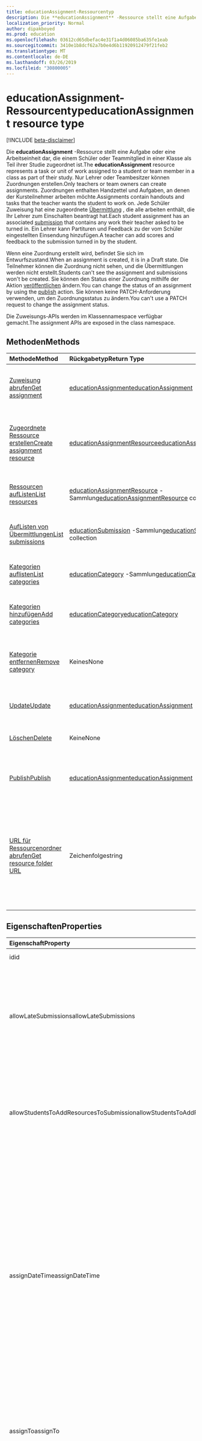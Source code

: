 ```yaml
---
title: educationAssignment-Ressourcentyp
description: Die **educationAssignment** -Ressource stellt eine Aufgabe oder eine Arbeitseinheit dar, die einem Schüler oder Teammitglied in einer Klasse als Teil ihrer Studie zugeordnet ist. Nur Lehrer oder Teambesitzer können Zuordnungen erstellen. Zuordnungen enthalten Handzettel und Aufgaben, an denen der Kursteilnehmer arbeiten möchte. Jede Schüler Zuweisung hat eine zugeordnete Übermittlung, die alle arbeiten enthält, die Ihr Lehrer zum Einschalten beantragt hat. Ein Lehrer kann Partituren und Feedback zu der vom Schüler eingestellten Einsendung hinzufügen.
localization_priority: Normal
author: dipakboyed
ms.prod: education
ms.openlocfilehash: 03612cd65dbefac4e31f1a4d06085ba635fe1eab
ms.sourcegitcommit: 3410e1b8dcf62a7b0e4d6b11920912479f21feb2
ms.translationtype: MT
ms.contentlocale: de-DE
ms.lasthandoff: 03/26/2019
ms.locfileid: "30800005"
---
```

# <a name="educationassignment-resource-type"></a><span data-ttu-id="0e415-107">educationAssignment-Ressourcentyp</span><span class="sxs-lookup"><span data-stu-id="0e415-107">educationAssignment resource type</span></span>

[!INCLUDE [beta-disclaimer](../../includes/beta-disclaimer.md)]

<span data-ttu-id="0e415-108">Die **educationAssignment** -Ressource stellt eine Aufgabe oder eine Arbeitseinheit dar, die einem Schüler oder Teammitglied in einer Klasse als Teil ihrer Studie zugeordnet ist.</span><span class="sxs-lookup"><span data-stu-id="0e415-108">The **educationAssignment** resource represents a task or unit of work assigned to a student or team member in a class as part of their study.</span></span> <span data-ttu-id="0e415-109">Nur Lehrer oder Teambesitzer können Zuordnungen erstellen.</span><span class="sxs-lookup"><span data-stu-id="0e415-109">Only teachers or team owners can create assignments.</span></span> <span data-ttu-id="0e415-110">Zuordnungen enthalten Handzettel und Aufgaben, an denen der Kursteilnehmer arbeiten möchte.</span><span class="sxs-lookup"><span data-stu-id="0e415-110">Assignments contain handouts and tasks that the teacher wants the student to work on.</span></span> <span data-ttu-id="0e415-111">Jede Schüler Zuweisung hat eine zugeordnete [Übermittlung](educationsubmissionresource.md) , die alle arbeiten enthält, die Ihr Lehrer zum Einschalten beantragt hat.</span><span class="sxs-lookup"><span data-stu-id="0e415-111">Each student assignment has an associated [submission](educationsubmissionresource.md) that contains any work their teacher asked to be turned in.</span></span> <span data-ttu-id="0e415-112">Ein Lehrer kann Partituren und Feedback zu der vom Schüler eingestellten Einsendung hinzufügen.</span><span class="sxs-lookup"><span data-stu-id="0e415-112">A teacher can add scores and feedback to the submission turned in by the student.</span></span>

<span data-ttu-id="0e415-113">Wenn eine Zuordnung erstellt wird, befindet Sie sich im Entwurfszustand.</span><span class="sxs-lookup"><span data-stu-id="0e415-113">When an assignment is created, it is in a Draft state.</span></span> <span data-ttu-id="0e415-114">Die Teilnehmer können die Zuordnung nicht sehen, und die Übermittlungen werden nicht erstellt.</span><span class="sxs-lookup"><span data-stu-id="0e415-114">Students can't see the assignment and submissions won't be created.</span></span> <span data-ttu-id="0e415-115">Sie können den Status einer Zuordnung mithilfe der Aktion [veröffentlichen](../api/educationassignment-publish.md) ändern.</span><span class="sxs-lookup"><span data-stu-id="0e415-115">You can change the status of an assignment by using the [publish](../api/educationassignment-publish.md) action.</span></span> <span data-ttu-id="0e415-116">Sie können keine PATCH-Anforderung verwenden, um den Zuordnungsstatus zu ändern.</span><span class="sxs-lookup"><span data-stu-id="0e415-116">You can't use a PATCH request to change the assignment status.</span></span>

<span data-ttu-id="0e415-117">Die Zuweisungs-APIs werden im Klassennamespace verfügbar gemacht.</span><span class="sxs-lookup"><span data-stu-id="0e415-117">The assignment APIs are exposed in the class namespace.</span></span>

## <a name="methods"></a><span data-ttu-id="0e415-118">Methoden</span><span class="sxs-lookup"><span data-stu-id="0e415-118">Methods</span></span>

| <span data-ttu-id="0e415-119">Methode</span><span class="sxs-lookup"><span data-stu-id="0e415-119">Method</span></span>           | <span data-ttu-id="0e415-120">Rückgabetyp</span><span class="sxs-lookup"><span data-stu-id="0e415-120">Return Type</span></span>    |<span data-ttu-id="0e415-121">Beschreibung</span><span class="sxs-lookup"><span data-stu-id="0e415-121">Description</span></span>|
|:---------------|:--------|:----------|
|[<span data-ttu-id="0e415-122">Zuweisung abrufen</span><span class="sxs-lookup"><span data-stu-id="0e415-122">Get assignment</span></span>](../api/educationassignment-get.md) | [<span data-ttu-id="0e415-123">educationAssignment</span><span class="sxs-lookup"><span data-stu-id="0e415-123">educationAssignment</span></span>](educationassignment.md) |<span data-ttu-id="0e415-124">Liest die Eigenschaften und Beziehungen eines **educationAssignment** -Objekts.</span><span class="sxs-lookup"><span data-stu-id="0e415-124">Read properties and relationships of an **educationAssignment** object.</span></span>|
|[<span data-ttu-id="0e415-125">Zugeordnete Ressource erstellen</span><span class="sxs-lookup"><span data-stu-id="0e415-125">Create assignment resource</span></span>](../api/educationassignment-post-resources.md) |[<span data-ttu-id="0e415-126">educationAssignmentResource</span><span class="sxs-lookup"><span data-stu-id="0e415-126">educationAssignmentResource</span></span>](educationassignmentresource.md)| <span data-ttu-id="0e415-127">Erstellen Sie eine neue **educationAssignmentResource** durch veröffentlichen in der Resources-Auflistung.</span><span class="sxs-lookup"><span data-stu-id="0e415-127">Create a new **educationAssignmentResource** by posting to the resources collection.</span></span>|
|[<span data-ttu-id="0e415-128">Ressourcen aufListen</span><span class="sxs-lookup"><span data-stu-id="0e415-128">List resources</span></span>](../api/educationassignment-list-resources.md) |<span data-ttu-id="0e415-129">[educationAssignmentResource](educationassignmentresource.md) -Sammlung</span><span class="sxs-lookup"><span data-stu-id="0e415-129">[educationAssignmentResource](educationassignmentresource.md) collection</span></span>| <span data-ttu-id="0e415-130">Rufen Sie eine **educationAssignmentResource** -Objektsammlung ab.</span><span class="sxs-lookup"><span data-stu-id="0e415-130">Get an **educationAssignmentResource** object collection.</span></span>|
|[<span data-ttu-id="0e415-131">AufListen von Übermittlungen</span><span class="sxs-lookup"><span data-stu-id="0e415-131">List submissions</span></span>](../api/educationassignment-list-submissions.md) |<span data-ttu-id="0e415-132">[educationSubmission](educationsubmission.md) -Sammlung</span><span class="sxs-lookup"><span data-stu-id="0e415-132">[educationSubmission](educationsubmission.md) collection</span></span>| <span data-ttu-id="0e415-133">Rufen Sie eine **educationSubmission** -Objektsammlung ab.</span><span class="sxs-lookup"><span data-stu-id="0e415-133">Get an **educationSubmission** object collection.</span></span>|
|[<span data-ttu-id="0e415-134">Kategorien auflisten</span><span class="sxs-lookup"><span data-stu-id="0e415-134">List categories</span></span>](../api/educationassignment-list-categories.md) |<span data-ttu-id="0e415-135">[educationCategory](educationcategory.md) -Sammlung</span><span class="sxs-lookup"><span data-stu-id="0e415-135">[educationCategory](educationcategory.md) collection</span></span>| <span data-ttu-id="0e415-136">Rufen Sie eine **educationCategory** -Objektsammlung ab.</span><span class="sxs-lookup"><span data-stu-id="0e415-136">Get an **educationCategory** object collection.</span></span>|
|[<span data-ttu-id="0e415-137">Kategorien hinzufügen</span><span class="sxs-lookup"><span data-stu-id="0e415-137">Add categories</span></span>](../api/educationassignment-add-categories.md) |[<span data-ttu-id="0e415-138">educationCategory</span><span class="sxs-lookup"><span data-stu-id="0e415-138">educationCategory</span></span>](educationcategory.md) | <span data-ttu-id="0e415-139">Weisen Sie dieser Zuordnung ein **educationCategory** zu, das der Klasse angehört.</span><span class="sxs-lookup"><span data-stu-id="0e415-139">Assign an **educationCategory** belonging to the class to this assignment.</span></span>|
|[<span data-ttu-id="0e415-140">Kategorie entfernen</span><span class="sxs-lookup"><span data-stu-id="0e415-140">Remove category</span></span>](../api/educationassignment-remove-category.md) |<span data-ttu-id="0e415-141">Keines</span><span class="sxs-lookup"><span data-stu-id="0e415-141">None</span></span>| <span data-ttu-id="0e415-142">Entfernen Sie aus dieser Zuordnung ein **educationCategory** , das zur Klasse gehört.</span><span class="sxs-lookup"><span data-stu-id="0e415-142">Remove an **educationCategory** belonging to the class from this assignment.</span></span>|
|[<span data-ttu-id="0e415-143">Update</span><span class="sxs-lookup"><span data-stu-id="0e415-143">Update</span></span>](../api/educationassignment-update.md) | [<span data-ttu-id="0e415-144">educationAssignment</span><span class="sxs-lookup"><span data-stu-id="0e415-144">educationAssignment</span></span>](educationassignment.md) |<span data-ttu-id="0e415-145">Aktualisieren eines **educationAssignment** -Objekts.</span><span class="sxs-lookup"><span data-stu-id="0e415-145">Update an **educationAssignment** object.</span></span> |
|[<span data-ttu-id="0e415-146">Löschen</span><span class="sxs-lookup"><span data-stu-id="0e415-146">Delete</span></span>](../api/educationassignment-delete.md) | <span data-ttu-id="0e415-147">Keine</span><span class="sxs-lookup"><span data-stu-id="0e415-147">None</span></span> |<span data-ttu-id="0e415-148">Löscht ein **educationAssignment** -Objekt.</span><span class="sxs-lookup"><span data-stu-id="0e415-148">Delete an **educationAssignment** object.</span></span> |
|[<span data-ttu-id="0e415-149">Publish</span><span class="sxs-lookup"><span data-stu-id="0e415-149">Publish</span></span>](../api/educationassignment-publish.md)|[<span data-ttu-id="0e415-150">educationAssignment</span><span class="sxs-lookup"><span data-stu-id="0e415-150">educationAssignment</span></span>](educationassignment.md)|<span data-ttu-id="0e415-151">Ändern Sie den Status eines **educationAssignment** -Objekts von Entwurf in veröffentlicht.</span><span class="sxs-lookup"><span data-stu-id="0e415-151">Change the state of an **educationAssignment** object from draft to published.</span></span>|
|[<span data-ttu-id="0e415-152">URL für Ressourcenordner abrufen</span><span class="sxs-lookup"><span data-stu-id="0e415-152">Get resource folder URL</span></span>](../api/educationassignment-getresourcesfolderurl.md)| <span data-ttu-id="0e415-153">Zeichenfolge</span><span class="sxs-lookup"><span data-stu-id="0e415-153">string</span></span>| <span data-ttu-id="0e415-154">Der OneDrive-Ordner, in dem dateibasierte Ressourcen als Teil einer Zuordnungs Ressource gespeichert werden sollen.</span><span class="sxs-lookup"><span data-stu-id="0e415-154">The OneDrive folder into which file-based resources should be placed to be part of an assignment resource.</span></span> <span data-ttu-id="0e415-155">Dateien müssen sich in diesem Ordner befinden, damit Sie als Ressource hinzugefügt werden können.</span><span class="sxs-lookup"><span data-stu-id="0e415-155">Files must be located in this folder to be added as a resource.</span></span>|

## <a name="properties"></a><span data-ttu-id="0e415-156">Eigenschaften</span><span class="sxs-lookup"><span data-stu-id="0e415-156">Properties</span></span>
| <span data-ttu-id="0e415-157">Eigenschaft</span><span class="sxs-lookup"><span data-stu-id="0e415-157">Property</span></span>     | <span data-ttu-id="0e415-158">Typ</span><span class="sxs-lookup"><span data-stu-id="0e415-158">Type</span></span>   |<span data-ttu-id="0e415-159">Beschreibung</span><span class="sxs-lookup"><span data-stu-id="0e415-159">Description</span></span>|
|:---------------|:--------|:----------|
|<span data-ttu-id="0e415-160">id</span><span class="sxs-lookup"><span data-stu-id="0e415-160">id</span></span>|<span data-ttu-id="0e415-161">String</span><span class="sxs-lookup"><span data-stu-id="0e415-161">String</span></span>| <span data-ttu-id="0e415-162">Schreibgeschützt.</span><span class="sxs-lookup"><span data-stu-id="0e415-162">Read-only.</span></span>|
|<span data-ttu-id="0e415-163">allowLateSubmissions</span><span class="sxs-lookup"><span data-stu-id="0e415-163">allowLateSubmissions</span></span>|<span data-ttu-id="0e415-164">Boolesch</span><span class="sxs-lookup"><span data-stu-id="0e415-164">Boolean</span></span>| <span data-ttu-id="0e415-165">Gibt an, ob Schüler nach dem Fälligkeitsdatum übermitteln können.</span><span class="sxs-lookup"><span data-stu-id="0e415-165">Identifies whether students can submit after the due date.</span></span> <span data-ttu-id="0e415-166">Wenn diese Eigenschaft nicht während der Erstellung angegeben wird, wird standardmäßig true festgelegt.</span><span class="sxs-lookup"><span data-stu-id="0e415-166">If this property is not specified during create, it defaults to true.</span></span> |
|<span data-ttu-id="0e415-167">allowStudentsToAddResourcesToSubmission</span><span class="sxs-lookup"><span data-stu-id="0e415-167">allowStudentsToAddResourcesToSubmission</span></span>|<span data-ttu-id="0e415-168">Boolesch</span><span class="sxs-lookup"><span data-stu-id="0e415-168">Boolean</span></span>| <span data-ttu-id="0e415-169">Gibt an, ob Schüler eigene Ressourcen zu einer Übermittlung hinzufügen können oder ob Sie nur vom Lehrer hinzugefügte Ressourcen ändern können.</span><span class="sxs-lookup"><span data-stu-id="0e415-169">Identifies whether students can add their own resources to a submission or if they can only modify resources added by the teacher.</span></span> |
|<span data-ttu-id="0e415-170">assignDateTime</span><span class="sxs-lookup"><span data-stu-id="0e415-170">assignDateTime</span></span>|<span data-ttu-id="0e415-171">DateTimeOffset</span><span class="sxs-lookup"><span data-stu-id="0e415-171">DateTimeOffset</span></span>|<span data-ttu-id="0e415-172">Das Datum, an dem die Zuordnung aktiv werden soll.</span><span class="sxs-lookup"><span data-stu-id="0e415-172">The date when the assignment should become active.</span></span>  <span data-ttu-id="0e415-173">Wenn in der Zukunft die Zuordnung bis zu diesem Datum nicht angezeigt wird.</span><span class="sxs-lookup"><span data-stu-id="0e415-173">If in the future, the assignment is not shown to the student until this date.</span></span>  <span data-ttu-id="0e415-174">Der **timestamp** -Typ stellt Datums-und Uhrzeitinformationen unter Verwendung des ISO 8601-Formats dar und ist immer in UTC-Zeit.</span><span class="sxs-lookup"><span data-stu-id="0e415-174">The **Timestamp** type represents date and time information using ISO 8601 format and is always in UTC time.</span></span> <span data-ttu-id="0e415-175">Mitternacht UTC-Zeit am 1. Januar 2014 würde z. B. wie folgt aussehen: `'2014-01-01T00:00:00Z'`</span><span class="sxs-lookup"><span data-stu-id="0e415-175">For example, midnight UTC on Jan 1, 2014 would look like this: `'2014-01-01T00:00:00Z'`</span></span>|
|<span data-ttu-id="0e415-176">assignTo</span><span class="sxs-lookup"><span data-stu-id="0e415-176">assignTo</span></span>|[<span data-ttu-id="0e415-177">educationAssignmentRecipient</span><span class="sxs-lookup"><span data-stu-id="0e415-177">educationAssignmentRecipient</span></span>](educationassignmentrecipient.md)| <span data-ttu-id="0e415-178">Die Benutzer oder die ganze Klasse sollten ein Submission-Objekt empfangen, nachdem die Zuordnung veröffentlicht wurde.</span><span class="sxs-lookup"><span data-stu-id="0e415-178">Which users, or whole class should receive a submission object once the assignment is published.</span></span> |
|<span data-ttu-id="0e415-179">assignedDateTime</span><span class="sxs-lookup"><span data-stu-id="0e415-179">assignedDateTime</span></span>|<span data-ttu-id="0e415-180">DateTimeOffset</span><span class="sxs-lookup"><span data-stu-id="0e415-180">DateTimeOffset</span></span>|<span data-ttu-id="0e415-181">Der Zeitpunkt, zu dem die Zuweisung für Schüler veröffentlicht wurde und die Zuordnung auf der Zeitachse der Kursteilnehmer angezeigt wird.</span><span class="sxs-lookup"><span data-stu-id="0e415-181">The moment that the assignment was published to students and the assignment shows up on the students timeline.</span></span>  <span data-ttu-id="0e415-182">Der Timestamp-Typ stellt die Datums- und Uhrzeitinformationen mithilfe des ISO 8601-Formats dar und wird immer in UTC-Zeit angegeben.</span><span class="sxs-lookup"><span data-stu-id="0e415-182">The Timestamp type represents date and time information using ISO 8601 format and is always in UTC time.</span></span> <span data-ttu-id="0e415-183">Mitternacht UTC-Zeit am 1. Januar 2014 würde z. B. wie folgt aussehen: `'2014-01-01T00:00:00Z'`</span><span class="sxs-lookup"><span data-stu-id="0e415-183">For example, midnight UTC on Jan 1, 2014 would look like this: `'2014-01-01T00:00:00Z'`</span></span>|
|<span data-ttu-id="0e415-184">classId</span><span class="sxs-lookup"><span data-stu-id="0e415-184">classId</span></span>|<span data-ttu-id="0e415-185">String</span><span class="sxs-lookup"><span data-stu-id="0e415-185">String</span></span>| <span data-ttu-id="0e415-186">Klasse, zu der diese Zuordnung gehört.</span><span class="sxs-lookup"><span data-stu-id="0e415-186">Class which this assignment belongs.</span></span> |
|<span data-ttu-id="0e415-187">createdBy</span><span class="sxs-lookup"><span data-stu-id="0e415-187">createdBy</span></span>|[<span data-ttu-id="0e415-188">identitySet</span><span class="sxs-lookup"><span data-stu-id="0e415-188">identitySet</span></span>](identityset.md)| <span data-ttu-id="0e415-189">Wer hat die Zuordnung erstellt?</span><span class="sxs-lookup"><span data-stu-id="0e415-189">Who created the assignment.</span></span> |
|<span data-ttu-id="0e415-190">createdDateTime</span><span class="sxs-lookup"><span data-stu-id="0e415-190">createdDateTime</span></span>|<span data-ttu-id="0e415-191">DateTimeOffset</span><span class="sxs-lookup"><span data-stu-id="0e415-191">DateTimeOffset</span></span>|<span data-ttu-id="0e415-192">Zeitpunkt, zu dem die Zuordnung erstellt wurde.</span><span class="sxs-lookup"><span data-stu-id="0e415-192">Moment when the assignment was created.</span></span>  <span data-ttu-id="0e415-193">Der Timestamp-Typ stellt die Datums- und Uhrzeitinformationen mithilfe des ISO 8601-Formats dar und wird immer in UTC-Zeit angegeben.</span><span class="sxs-lookup"><span data-stu-id="0e415-193">The Timestamp type represents date and time information using ISO 8601 format and is always in UTC time.</span></span> <span data-ttu-id="0e415-194">Mitternacht UTC-Zeit am 1. Januar 2014 würde z. B. wie folgt aussehen: `'2014-01-01T00:00:00Z'`</span><span class="sxs-lookup"><span data-stu-id="0e415-194">For example, midnight UTC on Jan 1, 2014 would look like this: `'2014-01-01T00:00:00Z'`</span></span>|
|<span data-ttu-id="0e415-195">displayName</span><span class="sxs-lookup"><span data-stu-id="0e415-195">displayName</span></span>|<span data-ttu-id="0e415-196">Zeichenfolge</span><span class="sxs-lookup"><span data-stu-id="0e415-196">String</span></span>|<span data-ttu-id="0e415-197">Der Name der Zuordnung.</span><span class="sxs-lookup"><span data-stu-id="0e415-197">Name of the assignment.</span></span>|
|<span data-ttu-id="0e415-198">dueDateTime</span><span class="sxs-lookup"><span data-stu-id="0e415-198">dueDateTime</span></span>|<span data-ttu-id="0e415-199">DateTimeOffset</span><span class="sxs-lookup"><span data-stu-id="0e415-199">DateTimeOffset</span></span>|<span data-ttu-id="0e415-200">Das Datum, an dem die Zuweisung der Teilnehmer fällig ist.</span><span class="sxs-lookup"><span data-stu-id="0e415-200">Date when the students assignment is due.</span></span>  <span data-ttu-id="0e415-201">Der Timestamp-Typ stellt die Datums- und Uhrzeitinformationen mithilfe des ISO 8601-Formats dar und wird immer in UTC-Zeit angegeben.</span><span class="sxs-lookup"><span data-stu-id="0e415-201">The Timestamp type represents date and time information using ISO 8601 format and is always in UTC time.</span></span> <span data-ttu-id="0e415-202">Mitternacht UTC-Zeit am 1. Januar 2014 würde z. B. wie folgt aussehen: `'2014-01-01T00:00:00Z'`</span><span class="sxs-lookup"><span data-stu-id="0e415-202">For example, midnight UTC on Jan 1, 2014 would look like this: `'2014-01-01T00:00:00Z'`</span></span>|
|<span data-ttu-id="0e415-203">Benotung</span><span class="sxs-lookup"><span data-stu-id="0e415-203">grading</span></span>|[<span data-ttu-id="0e415-204">educationAssignmentGradeType</span><span class="sxs-lookup"><span data-stu-id="0e415-204">educationAssignmentGradeType</span></span>](educationassignmentgradetype.md)|<span data-ttu-id="0e415-205">Wie die Zuweisung benotet wird.</span><span class="sxs-lookup"><span data-stu-id="0e415-205">How the assignment will be graded.</span></span> |
|<span data-ttu-id="0e415-206">Anweisungen</span><span class="sxs-lookup"><span data-stu-id="0e415-206">instructions</span></span>|[<span data-ttu-id="0e415-207">itemBody</span><span class="sxs-lookup"><span data-stu-id="0e415-207">itemBody</span></span>](itembody.md)| <span data-ttu-id="0e415-208">Anweisungen für die Zuordnung.</span><span class="sxs-lookup"><span data-stu-id="0e415-208">Instructions for the assignment.</span></span>  <span data-ttu-id="0e415-209">Dieser zusammen mit dem Anzeigenamen teilen Sie dem Kursteilnehmer mit, was zu tun ist.</span><span class="sxs-lookup"><span data-stu-id="0e415-209">This along with the display name tell the student what to do.</span></span> |
|<span data-ttu-id="0e415-210">lastModifiedBy</span><span class="sxs-lookup"><span data-stu-id="0e415-210">lastModifiedBy</span></span>|[<span data-ttu-id="0e415-211">identitySet</span><span class="sxs-lookup"><span data-stu-id="0e415-211">identitySet</span></span>](identityset.md)| <span data-ttu-id="0e415-212">Die die Zuordnung zuletzt geändert hat.</span><span class="sxs-lookup"><span data-stu-id="0e415-212">Who last modified the assignment.</span></span> |
|<span data-ttu-id="0e415-213">lastModifiedDateTime</span><span class="sxs-lookup"><span data-stu-id="0e415-213">lastModifiedDateTime</span></span>|<span data-ttu-id="0e415-214">DateTimeOffset</span><span class="sxs-lookup"><span data-stu-id="0e415-214">DateTimeOffset</span></span>|<span data-ttu-id="0e415-215">Zeitpunkt, zu dem die Zuordnung zuletzt geändert wurde.</span><span class="sxs-lookup"><span data-stu-id="0e415-215">Moment when the assignment was last modified.</span></span>  <span data-ttu-id="0e415-216">Der Timestamp-Typ stellt die Datums- und Uhrzeitinformationen mithilfe des ISO 8601-Formats dar und wird immer in UTC-Zeit angegeben.</span><span class="sxs-lookup"><span data-stu-id="0e415-216">The Timestamp type represents date and time information using ISO 8601 format and is always in UTC time.</span></span> <span data-ttu-id="0e415-217">Mitternacht UTC-Zeit am 1. Januar 2014 würde z. B. wie folgt aussehen: `'2014-01-01T00:00:00Z'`</span><span class="sxs-lookup"><span data-stu-id="0e415-217">For example, midnight UTC on Jan 1, 2014 would look like this: `'2014-01-01T00:00:00Z'`</span></span>|
|<span data-ttu-id="0e415-218">status</span><span class="sxs-lookup"><span data-stu-id="0e415-218">status</span></span>|<span data-ttu-id="0e415-219">string</span><span class="sxs-lookup"><span data-stu-id="0e415-219">string</span></span>| <span data-ttu-id="0e415-220">Status der **Zuordnung**.</span><span class="sxs-lookup"><span data-stu-id="0e415-220">Status of the **Assignment**.</span></span>  <span data-ttu-id="0e415-221">Sie können diesen Wert nicht PATCHen.</span><span class="sxs-lookup"><span data-stu-id="0e415-221">You can not PATCH this value.</span></span>  <span data-ttu-id="0e415-222">Mögliche Werte sind: `draft`, `published` und `assigned`.</span><span class="sxs-lookup"><span data-stu-id="0e415-222">Possible values are: `draft`, `published`, `assigned`.</span></span>|

## <a name="relationships"></a><span data-ttu-id="0e415-223">Beziehungen</span><span class="sxs-lookup"><span data-stu-id="0e415-223">Relationships</span></span>
| <span data-ttu-id="0e415-224">Beziehung</span><span class="sxs-lookup"><span data-stu-id="0e415-224">Relationship</span></span> | <span data-ttu-id="0e415-225">Typ</span><span class="sxs-lookup"><span data-stu-id="0e415-225">Type</span></span>   |<span data-ttu-id="0e415-226">Beschreibung</span><span class="sxs-lookup"><span data-stu-id="0e415-226">Description</span></span>|
|:---------------|:--------|:----------|
|<span data-ttu-id="0e415-227">Ressourcen</span><span class="sxs-lookup"><span data-stu-id="0e415-227">resources</span></span>|<span data-ttu-id="0e415-228">[educationAssignmentResource](educationassignmentresource.md) -Sammlung</span><span class="sxs-lookup"><span data-stu-id="0e415-228">[educationAssignmentResource](educationassignmentresource.md) collection</span></span>| <span data-ttu-id="0e415-229">Lernobjekte, die dieser Zuordnung zugeordnet sind.</span><span class="sxs-lookup"><span data-stu-id="0e415-229">Learning objects that are associated with this assignment.</span></span>  <span data-ttu-id="0e415-230">Nur Lehrer können diese Liste ändern.</span><span class="sxs-lookup"><span data-stu-id="0e415-230">Only teachers can modify this list.</span></span> <span data-ttu-id="0e415-231">Lässt Nullwerte zu.</span><span class="sxs-lookup"><span data-stu-id="0e415-231">Nullable.</span></span>|
|<span data-ttu-id="0e415-232">Einreichungen</span><span class="sxs-lookup"><span data-stu-id="0e415-232">submissions</span></span>|<span data-ttu-id="0e415-233">[educationSubmission](educationsubmission.md) -Sammlung</span><span class="sxs-lookup"><span data-stu-id="0e415-233">[educationSubmission](educationsubmission.md) collection</span></span>| <span data-ttu-id="0e415-234">Sobald veröffentlicht, gibt es ein Submission-Objekt für jeden Schüler, der Ihre Arbeit und Besoldungsgruppe darstellt.</span><span class="sxs-lookup"><span data-stu-id="0e415-234">Once published, there is a submission object for each student representing their work and grade.</span></span>  <span data-ttu-id="0e415-235">Schreibgeschützt.</span><span class="sxs-lookup"><span data-stu-id="0e415-235">Read-only.</span></span> <span data-ttu-id="0e415-236">Lässt Nullwerte zu.</span><span class="sxs-lookup"><span data-stu-id="0e415-236">Nullable.</span></span>|
|<span data-ttu-id="0e415-237">categories</span><span class="sxs-lookup"><span data-stu-id="0e415-237">categories</span></span>|<span data-ttu-id="0e415-238">[educationCategory](educationcategory.md) -Sammlung</span><span class="sxs-lookup"><span data-stu-id="0e415-238">[educationCategory](educationcategory.md) collection</span></span>| <span data-ttu-id="0e415-239">Wenn diese Option festgelegt ist, können Benutzer problemlos Zuordnungen eines bestimmten Typs finden.</span><span class="sxs-lookup"><span data-stu-id="0e415-239">When set, enables users to easily find assignments of a given type.</span></span>  <span data-ttu-id="0e415-240">Schreibgeschützt.</span><span class="sxs-lookup"><span data-stu-id="0e415-240">Read-only.</span></span> <span data-ttu-id="0e415-241">Lässt Nullwerte zu.</span><span class="sxs-lookup"><span data-stu-id="0e415-241">Nullable.</span></span>|

## <a name="json-representation"></a><span data-ttu-id="0e415-242">JSON-Darstellung</span><span class="sxs-lookup"><span data-stu-id="0e415-242">JSON representation</span></span>

<span data-ttu-id="0e415-243">Es folgt eine JSON-Darstellung der Ressource.</span><span class="sxs-lookup"><span data-stu-id="0e415-243">The following is a JSON representation of the resource.</span></span>

<!-- {
  "blockType": "resource",
  "optionalProperties": [

  ],
  "@odata.type": "microsoft.graph.educationAssignment"
}-->

```json
{
  "id": "String (identifier)",
  "allowLateSubmissions": true,
  "allowStudentsToAddResourcesToSubmission": true,
  "assignDateTime": "String (timestamp)",
  "assignTo": {"@odata.type": "microsoft.graph.educationAssignmentRecipient"},
  "assignedDateTime": "String (timestamp)",
  "classId": "String",
  "createdBy": {"@odata.type": "microsoft.graph.identitySet"},
  "createdDateTime": "String (timestamp)",
  "displayName": "String",
  "dueDateTime": "String (timestamp)",
  "grading": {"@odata.type": "microsoft.graph.educationAssignmentGradeType"},
  "instructions": {"@odata.type": "microsoft.graph.itemBody"},
  "lastModifiedBy": {"@odata.type": "microsoft.graph.identitySet"},
  "lastModifiedDateTime": "String (timestamp)",
  "status": "string"
}
```

<!-- uuid: 8fcb5dbc-d5aa-4681-8e31-b001d5168d79
2015-10-25 14:57:30 UTC -->
<!--
{
  "type": "#page.annotation",
  "description": "educationAssignment resource",
  "keywords": "",
  "section": "documentation",
  "tocPath": "",
  "suppressions": [
    "Error: /api-reference/beta/resources/educationassignment.md:\r\n      Exception processing links.\r\n    System.ArgumentException: Link Definition was null. Link text: !INCLUDE [beta-disclaimer](../../includes/beta-disclaimer.md)\r\n      at ApiDoctor.Validation.DocFile.get_LinkDestinations()\r\n      at ApiDoctor.Validation.DocSet.ValidateLinks(Boolean includeWarnings, String[] relativePathForFiles, IssueLogger issues, Boolean requireFilenameCaseMatch, Boolean printOrphanedFiles)"
  ]
}
-->
